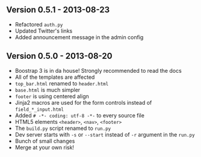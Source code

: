 Version 0.5.1 - 2013-08-23
--------------------------
- Refactored `auth.py`
- Updated Twitter's links
- Added announcement message in the admin config

Version 0.5.0 - 2013-08-20
--------------------------
- Boostrap 3 is in da house! Strongly recommended to read the docs
- All of the templates are affected
- `top_bar.html` renamed to `header.html`
- `base.html` is much simpler
- `footer` is using centered align
- Jinja2 macros are used for the form controls instead of `field_*_input.html`
- Added `# -*- coding: utf-8 -*-` to every source file
- HTML5 elements `<header>`, `<nav>`, `<footer>`
- The `build.py` script renamed to `run.py`
- Dev server starts with `-s` or `--start` instead of `-r` argument in the `run.py`
- Bunch of small changes
- Merge at your own risk!
